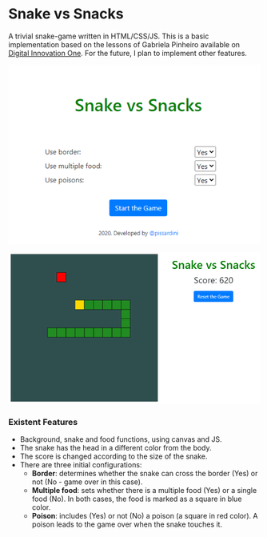 # Snake vs Snacks

A trivial snake-game written in HTML/CSS/JS. This is a basic implementation based on the lessons of Gabriela Pinheiro available on [Digital Innovation One](https://digitalinnovation.one/ "Digital Innovation One"). For the future, I plan to implement other features.

<p align="center">
  <img alt="Index" src="img/index.png">
</p>

<p align="center">
  <img alt="Screen" src="img/screen.png">
</p>

### Existent Features

* Background, snake and food functions, using canvas and JS.
* The snake has the head in a different color from the body.
* The score is changed according to the size of the snake.
* There are three initial configurations:
    - **Border**: determines whether the snake can cross the border (Yes) or not (No - game over in this case).
    - **Multiple food**: sets whether there is a multiple food (Yes) or a 
    single food (No). In both cases, the food is marked as a square in blue color.
    - **Poison**: includes (Yes) or not (No) a poison (a square in red color). A poison leads to the game over when the snake touches it.


